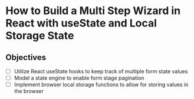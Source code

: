 # How to Build a Multi Step Wizard in React with useState and Local Storage State

## Objectives

- [ ] Utilize React useState hooks to keep track of multiple form state values
- [ ] Model a state engine to enable form stage pagination
- [ ] Implement browser local storage functions to allow for storing values in the browser
